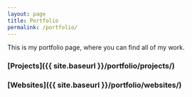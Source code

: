 ```yaml
---
layout: page
title: Portfolio
permalink: /portfolio/
---
```


This is my portfolio page, where you can find all of my work.

### [Projects]({{ site.baseurl }}/portfolio/projects/)

### [Websites]({{ site.baseurl }}/portfolio/websites/)

